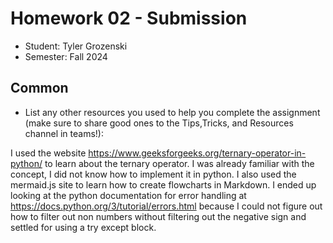 # Homework 02 - Submission


* Student: Tyler Grozenski
* Semester: Fall 2024

## Common

* List any other resources you used to help you complete the assignment (make sure to share good ones to the Tips,Tricks, and Resources channel in teams!):
  
I used the website https://www.geeksforgeeks.org/ternary-operator-in-python/ to learn about the ternary operator. I was already familiar with the concept, I did not know how to implement it in python. I also used the mermaid.js site to learn how to create flowcharts in Markdown. I ended up looking at the python documentation for error handling at https://docs.python.org/3/tutorial/errors.html because I could not figure out how to filter out non numbers without filtering out the negative sign and settled for using a try except block.